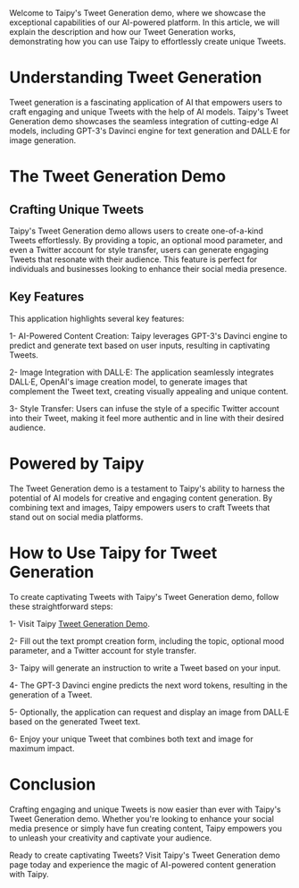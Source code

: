 Welcome to Taipy's Tweet Generation demo, where we showcase the exceptional capabilities of our AI-powered platform. In this article, we will explain the description and how our Tweet Generation works, demonstrating how you can use Taipy to effortlessly create unique Tweets.

# Understanding Tweet Generation
Tweet generation is a fascinating application of AI that empowers users to craft engaging and unique Tweets with the help of AI models. Taipy's Tweet Generation demo showcases the seamless integration of cutting-edge AI models, including GPT-3's Davinci engine for text generation and DALL·E for image generation.

# The Tweet Generation Demo
## Crafting Unique Tweets
Taipy's Tweet Generation demo allows users to create one-of-a-kind Tweets effortlessly. By providing a topic, an optional mood parameter, and even a Twitter account for style transfer, users can generate engaging Tweets that resonate with their audience. This feature is perfect for individuals and businesses looking to enhance their social media presence.

## Key Features
This application highlights several key features:

1- AI-Powered Content Creation: Taipy leverages GPT-3's Davinci engine to predict and generate text based on user inputs, resulting in captivating Tweets.

2- Image Integration with DALL·E: The application seamlessly integrates DALL·E, OpenAI's image creation model, to generate images that complement the Tweet text, creating visually appealing and unique content.

3- Style Transfer: Users can infuse the style of a specific Twitter account into their Tweet, making it feel more authentic and in line with their desired audience.

# Powered by Taipy
The Tweet Generation demo is a testament to Taipy's ability to harness the potential of AI models for creative and engaging content generation. By combining text and images, Taipy empowers users to craft Tweets that stand out on social media platforms.

# How to Use Taipy for Tweet Generation
To create captivating Tweets with Taipy's Tweet Generation demo, follow these straightforward steps:

1- Visit Taipy [Tweet Generation Demo](https://tweet-generation.taipy.cloud/).

2- Fill out the text prompt creation form, including the topic, optional mood parameter, and a Twitter account for style transfer.

3- Taipy will generate an instruction to write a Tweet based on your input.

4- The GPT-3 Davinci engine predicts the next word tokens, resulting in the generation of a Tweet.

5- Optionally, the application can request and display an image from DALL·E based on the generated Tweet text.

6- Enjoy your unique Tweet that combines both text and image for maximum impact.

# Conclusion
Crafting engaging and unique Tweets is now easier than ever with Taipy's Tweet Generation demo. Whether you're looking to enhance your social media presence or simply have fun creating content, Taipy empowers you to unleash your creativity and captivate your audience.

Ready to create captivating Tweets? Visit Taipy's Tweet Generation demo page today and experience the magic of AI-powered content generation with Taipy.

